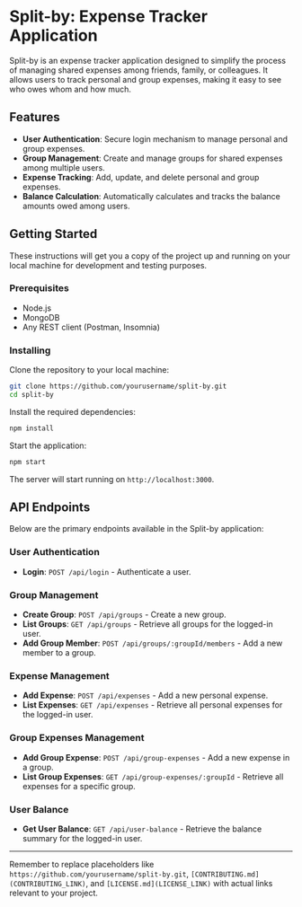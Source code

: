 # Split-by: Expense Tracker Application

Split-by is an expense tracker application designed to simplify the process of managing shared expenses among friends, family, or colleagues. It allows users to track personal and group expenses, making it easy to see who owes whom and how much.

## Features

- **User Authentication**: Secure login mechanism to manage personal and group expenses.
- **Group Management**: Create and manage groups for shared expenses among multiple users.
- **Expense Tracking**: Add, update, and delete personal and group expenses.
- **Balance Calculation**: Automatically calculates and tracks the balance amounts owed among users.

## Getting Started

These instructions will get you a copy of the project up and running on your local machine for development and testing purposes.

### Prerequisites

- Node.js
- MongoDB
- Any REST client (Postman, Insomnia)

### Installing

Clone the repository to your local machine:

```bash
git clone https://github.com/yourusername/split-by.git
cd split-by
```

Install the required dependencies:

```bash
npm install
```

Start the application:

```bash
npm start
```

The server will start running on `http://localhost:3000`.

## API Endpoints

Below are the primary endpoints available in the Split-by application:

### User Authentication

- **Login**: `POST /api/login` - Authenticate a user.

### Group Management

- **Create Group**: `POST /api/groups` - Create a new group.
- **List Groups**: `GET /api/groups` - Retrieve all groups for the logged-in user.
- **Add Group Member**: `POST /api/groups/:groupId/members` - Add a new member to a group.

### Expense Management

- **Add Expense**: `POST /api/expenses` - Add a new personal expense.
- **List Expenses**: `GET /api/expenses` - Retrieve all personal expenses for the logged-in user.

### Group Expenses Management

- **Add Group Expense**: `POST /api/group-expenses` - Add a new expense in a group.
- **List Group Expenses**: `GET /api/group-expenses/:groupId` - Retrieve all expenses for a specific group.

### User Balance

- **Get User Balance**: `GET /api/user-balance` - Retrieve the balance summary for the logged-in user.


---

Remember to replace placeholders like `https://github.com/yourusername/split-by.git`, `[CONTRIBUTING.md](CONTRIBUTING_LINK)`, and `[LICENSE.md](LICENSE_LINK)` with actual links relevant to your project.
